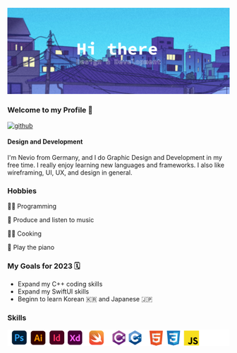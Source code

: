 <!--Banner-->
![Banner](Profile_Banner.png)

<!--Summary:
  - Introduction
  - Experiences
  - Skills
  - Example Projects
  - hobbies
  - study goals
  - ...
-->

### **Welcome to my Profile** 👋
[<img src='https://cdn.jsdelivr.net/npm/simple-icons@3.0.1/icons/github.svg' alt='github' height='40'>](https://github.com/N3V1)  
<!--<div id="header" align="right">
    <img src="https://media.giphy.com/media/M9gbBd9nbDrOTu1Mqx/giphy.gif" width="100"/>
</div>-->
#### Design and Development

I'm Nevio from Germany, and I do Graphic Design and Development in my free time. I really enjoy learning new languages and frameworks. 
I also like wireframing, UI, UX, and design in general.

### Hobbies
👨‍💻 Programming 

🎵 Produce and listen to music 

👨‍🍳 Cooking 

🎹 Play the piano

### My Goals for 2023 🗓️
- Expand my C++ coding skills
- Expand my SwiftUI skills
- Beginn to learn Korean 🇰🇷 and Japanese 🇯🇵

### Skills
![sklillset](skillset.png)


<!--Projects-->
<!--### My Stats
[![Anurag's GitHub stats](https://github-readme-stats.vercel.app/api?username=N3v1)](https://github.com/anuraghazra/github-readme-stats)
-->
